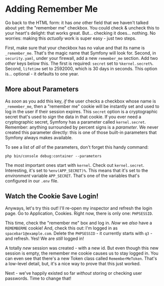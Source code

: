 # Adding Remember Me

Go back to the HTML form: it has *one* other field that we haven't talked about yet:
the "remember me" checkbox. You could check & uncheck this to your heart's delight:
that works great. But... checking it does... nothing. No worries: making this *actually*
work is super easy - just two steps.

First, make sure that your checkbox has no value and that its name is `_remember_me`.
That's the magic name that Symfony will look for. Second, in `security.yaml`, under
your firewall, add a new `remember_me` section. Add two *other* keys below this.
The first is required: `secret` set to `%kernel.secret%`. Second, `lifetime` set to
2592000, which is 30 days in seconds. This option is... optional - it defaults
to one year.

## More about Parameters

As *soon* as you add this key, *if* the user checks a checkbox whose name is
`_remember_me`, then a "remember me" cookie will be instantly set and used to log in
the user if their session expires. This `secret` option is a cryptographic secret
that's used to *sign* the data in that cookie. If you ever need a cryptographic
secret, Symfony has a parameter called `kernel.secret`. Remember: anything surrounded
by percent signs is a *parameter*. We never created this parameter directly: this
is one of those built-in parameters that Symfony always makes available.

To see a list of *all* of the parameters, don't forget this handy command:

```terminal
php bin/console debug:container --parameters
```

The most important ones start with `kernel`. Check out `kernel.secret`. Interesting,
it's set to `%env(APP_SECRET)%`. This means that it's set to the *environment*
variable `APP_SECRET`. That's one of the variables that's configured in our
`.env` file.

## Watch the Cookie Save Login!

Anyways, let's try this out! I'll re-open my inspector and refresh the login page.
Go to Application, Cookies. Right now, there is only one: `PHPSESSID`.

This time, check the "remember me" box and log in. *Now* we *also* have a `REMEMBERME`
cookie! And, check this out: I'm logged in as `spacebar1@example.com`. Delete the
`PHPSESSID` - it currently starts with `q3` - and refresh. Yes! We are *still*
logged in!

A totally *new* session was created - with a new id. But even though this new session
is empty, the remember me cookie causes us to stay logged in. You can even see
that there's a new Token class called `RememberMeToken`. That's a low-level detail,
but, it's a nice way to prove that this just worked.

Next - we've happily existed so far *without* storing or checking user passwords.
Time to change that!
